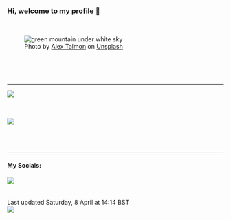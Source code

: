 <h3>Hi, welcome to my profile 👋</h3>

<br />
<figure>
  <img
    src="https://images.unsplash.com/41/LGhxuAbT5Wop4JYcrMpV_IMG_3808.jpg?crop=entropy&cs=tinysrgb&fit=max&fm=jpg&ixid=MnwyNzQ3MDB8MHwxfHJhbmRvbXx8fHx8fHx8fDE2ODA5NTY0NjA&ixlib=rb-4.0.3&q=80&w=1080&auto=format"
    alt="green mountain under white sky" 
  />
  <figcaption>Photo by <a
    href="https://unsplash.com/@alextalmon?utm_source=Profile%20readme&utm_medium=referral">Alex Talmon</a> on <a
    href="https://unsplash.com/?utm_source=Profile%20readme&utm_medium=referral">Unsplash</a></figcaption>
</figure>




  <br /><br /><br />

<hr />
<img
  src="https://github-readme-stats.vercel.app/api?username=shanelucy&show_icons=true&theme=calm"
/>
<br /><br /><br />

<img 
  src="https://github-readme-stats.vercel.app/api/top-langs/?username=shanelucy&theme=calm"
/>
<br /><br /><br /><br />
<hr />
<h4>My Socials:</h4>
<a href="https://uk.linkedin.com/in/shane-lucy-4735b616a">
  <img
    src="https://img.shields.io/badge/linkedin%20-%230077B5.svg?&style=for-the-badge&logo=linkedin&logoColor=white"
  />
</a>
<br /><br /><br />
Last updated Saturday, 8 April at 14:14 BST
<br />
<img
  src="https://github.com/ShaneLucy/ShaneLucy/workflows/README%20build/badge.svg"
/>
